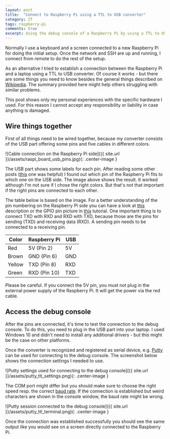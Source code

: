 ```yaml
---
layout: post
title:  "Connect to Raspberry Pi using a TTL to USB converter"
category: IT
tags: raspberry-pi
comments: true
excerpt: Using the debug console of a Raspberry Pi by using a TTL to USB converter is a helpful tool e.g. during setup. This post shows how to setup the connection.
---
```

Normally I use a keyboard and a screen connected to a new Raspberry Pi for doing the initial setup. Once the network and SSH are up and running, I connect from remote to do the rest of the setup. 

As an alternative I tried to establish a connection between the Raspberry Pi and a laptop using a TTL to USB converter. Of course it works - but there are some things you need to know besides the general things described on [Wikipedia][wiki-uart]. The summary provided here might help others struggling with similar problems.

This post shows only my personal experiences with the specific hardware I used. For this reason I cannot accept any responsibility or liability in case anything is damaged.

## Wire things together

First of all things need to be wired together, because my converter consists of the USB part offering some pins and five cables in different colors.

![Cable connection on the Raspberry Pi side]({{ site.url }}/assets/raspi_board_usb_pins.jpg){: .center-image }

The USB part shows some labels for each pin. After reading some other posts ([this][wiring] one was helpful) I found out which pin of the Raspberry Pi fits to which one on the USB side. The image above shows the result. It worked although I'm not sure if I chose the right colors. But that's not that important if the right pins are connected to each other. 

The table below is based on the image. For a better understanding of the pin numbering on the Raspberry Pi side you can have a look at [this][raspi-pins-1] description or the GPIO pin picture in [this][raspi-pins-2] tutorial. One important thing is to connect TXD with RXD and RXD with TXD, because those are the pins for sending (TXD) and receiving data (RXD). A sending pin needs to be connected to a receiving pin.

| Color  | Raspberry Pi | USB |
| -------|--------------|-----|
| Red    | 5V (Pin 2)   | 5V  |
| Brown  | GND (Pin 6)  | GND |
| Yellow | TXD (Pin 8)  | RXD |
| Green  | RXD (Pin 10) | TXD |

Please be careful. If you connect the 5V pin, you must not plug in the external power supply of the Raspberry Pi. It will get the power via the red cable.

## Access the debug console

After the pins are connected, it's time to test the connection to the debug console. To do this, you need to plug in the USB part into your laptop. I used Windows 10 and didn't need to install any additional drivers - but this might be the case on other platforms.

Once the converter is recognized and registered as serial device, e.g. [Putty][putty] can be used for connecting to the debug console. The screenshot below shows the connection settings I needed to use.

![Putty settings used for connecting to the debug console]({{ site.url }}/assets/putty_ttl_settings.png){: .center-image }

The COM port might differ but you should make sure to choose the right speed resp. the correct [baud rate][wiki-baud]. If the connection is established but weird characters are shown in the console window, the baud rate might be wrong.

![Putty session connected to the debug console]({{ site.url }}/assets/putty_ttl_terminal.png){: .center-image }

Once the connection was established successfully you should see the same output like you would see on a screen directly connected to the Raspberry Pi.

[wiring]: https://raspberry.tips/raspberrypi-tutorials/raspberry-pi-konsolenkabel-verwenden-usb-serial/
[raspi-pins-1]: https://www.raspberrypi.org/documentation/usage/gpio-plus-and-raspi2/
[raspi-pins-2]: https://tutorials-raspberrypi.de/raspberry-pi-gpio-erklaerung-beginner-programmierung-lernen/
[wiki-uart]: https://en.wikipedia.org/wiki/Universal_asynchronous_receiver/transmitter
[wiki-baud]: https://en.wikipedia.org/wiki/Baud
[putty]: http://www.putty.org/
